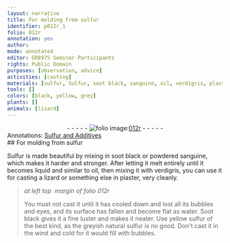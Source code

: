 ```yaml
---
layout: narrative
title: For molding from sulfur
identifier: p012r_1
folio: 012r
annotation: yes
author:
mode: annotated
editor: GR8975 Seminar Participants
rights: Public Domain
purposes: [observation, advice]
activities: [casting]
materials: [sulfur, Sulfur, soot black, sanguine, oil, verdigris, plaster, water, Soot black]
tools: []
colors: [black, yellow, grey]
plants: []
animals: [lizard]
---
```


 <div class="folio" align="center">- - - - - <a href="http://gallica.bnf.fr/ark:/12148/btv1b10500001g/f29.image" target="_blank"><img src="https://cu-mkp.github.io/GR8975-edition/assets/photo-icon.png" alt="folio image: " style="display:inline-block; margin-bottom:-3px;"/>012r</a> - - - - - </div> <div class="annotation" align="left">Annotations:
<a href="https://drive.google.com/drive/folders/0BwJi-u8sfkVDflhIMDlEVnBRZU4xcnNFVTVQcURmNzdqUHJGTDNFdzk1MEdld2Jsenk0bDA" target="_blank">Sulfur and Additives</a>
 </div> 
## For molding from <span class="material">sulfur</span>

 
 <span class="activity"></span>  <span class="material">Sulfur</span> is made beautiful by mixing in <span class="material">soot <span class="color">black</span></span> or <span class="material_format">powdered <span class="material">sanguine</span></span>, which makes it harder and stronger. After letting it melt entirely until it becomes liquid and similar to <span class="material">oil</span>, then mixing it with <span class="material">verdigris</span>, you can use it for casting a <span class="animal">lizard</span> or something else in <span class="material">plaster</span>, very cleanly.
 
> *at left top  margin of folio 012r*
> 
>  <span class="activity"></span> You must not cast it until it has cooled down and lost all its bubbles and eyes, and its surface has fallen and become flat as <span class="material">water</span>. <span class="material">Soot black</span> gives it a fine luster and makes it neater. Use <span class="material_format"><span class="color">yellow</span> <span class="material">sulfur</span> of the best kind</span>, as the <span class="material_format"><span class="color">grey</span>ish natural <span class="material">sulfur</span></span> is no good. Don't cast it in the wind and cold for it would fill with bubbles. 
 